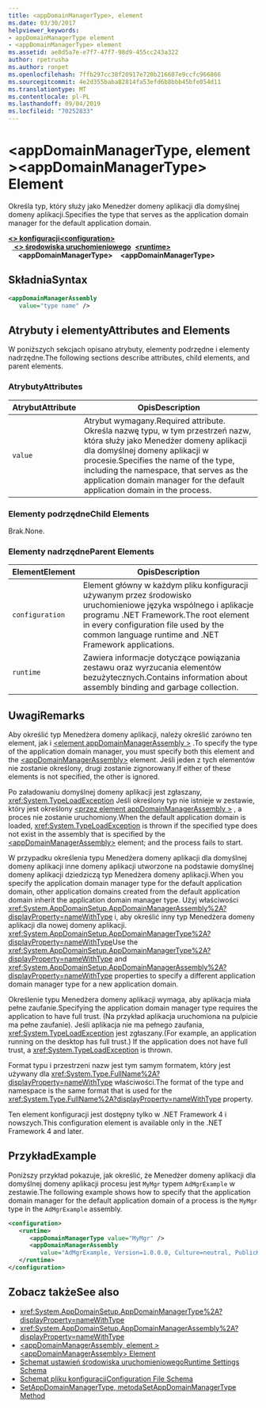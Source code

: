 ```yaml
---
title: <appDomainManagerType>, element
ms.date: 03/30/2017
helpviewer_keywords:
- appDomainManagerType element
- <appDomainManagerType> element
ms.assetid: ae8d5a7e-e7f7-47f7-98d9-455cc243a322
author: rpetrusha
ms.author: ronpet
ms.openlocfilehash: 7ffb297cc38f20917e720b216607e9ccfc966866
ms.sourcegitcommit: 4e2d355baba82814fa53efd6b8bbb45bfe054d11
ms.translationtype: MT
ms.contentlocale: pl-PL
ms.lasthandoff: 09/04/2019
ms.locfileid: "70252833"
---
```

# <a name="appdomainmanagertype-element"></a><span data-ttu-id="c38fa-102">\<appDomainManagerType, element ></span><span class="sxs-lookup"><span data-stu-id="c38fa-102">\<appDomainManagerType> Element</span></span>
<span data-ttu-id="c38fa-103">Określa typ, który służy jako Menedżer domeny aplikacji dla domyślnej domeny aplikacji.</span><span class="sxs-lookup"><span data-stu-id="c38fa-103">Specifies the type that serves as the application domain manager for the default application domain.</span></span>  
  
<span data-ttu-id="c38fa-104">[ **\<> konfiguracji**](../configuration-element.md)</span><span class="sxs-lookup"><span data-stu-id="c38fa-104">[**\<configuration>**](../configuration-element.md)</span></span>\
<span data-ttu-id="c38fa-105">&nbsp;&nbsp;[ **\<> środowiska uruchomieniowego**](runtime-element.md)</span><span class="sxs-lookup"><span data-stu-id="c38fa-105">&nbsp;&nbsp;[**\<runtime>**](runtime-element.md)</span></span>\
<span data-ttu-id="c38fa-106">&nbsp;&nbsp;&nbsp;&nbsp; **\<appDomainManagerType>**</span><span class="sxs-lookup"><span data-stu-id="c38fa-106">&nbsp;&nbsp;&nbsp;&nbsp;**\<appDomainManagerType>**</span></span>  
  
## <a name="syntax"></a><span data-ttu-id="c38fa-107">Składnia</span><span class="sxs-lookup"><span data-stu-id="c38fa-107">Syntax</span></span>  
  
```xml  
<appDomainManagerAssembly   
   value="type name" />  
```  
  
## <a name="attributes-and-elements"></a><span data-ttu-id="c38fa-108">Atrybuty i elementy</span><span class="sxs-lookup"><span data-stu-id="c38fa-108">Attributes and Elements</span></span>  
 <span data-ttu-id="c38fa-109">W poniższych sekcjach opisano atrybuty, elementy podrzędne i elementy nadrzędne.</span><span class="sxs-lookup"><span data-stu-id="c38fa-109">The following sections describe attributes, child elements, and parent elements.</span></span>  
  
### <a name="attributes"></a><span data-ttu-id="c38fa-110">Atrybuty</span><span class="sxs-lookup"><span data-stu-id="c38fa-110">Attributes</span></span>  
  
|<span data-ttu-id="c38fa-111">Atrybut</span><span class="sxs-lookup"><span data-stu-id="c38fa-111">Attribute</span></span>|<span data-ttu-id="c38fa-112">Opis</span><span class="sxs-lookup"><span data-stu-id="c38fa-112">Description</span></span>|  
|---------------|-----------------|  
|`value`|<span data-ttu-id="c38fa-113">Atrybut wymagany.</span><span class="sxs-lookup"><span data-stu-id="c38fa-113">Required attribute.</span></span> <span data-ttu-id="c38fa-114">Określa nazwę typu, w tym przestrzeń nazw, która służy jako Menedżer domeny aplikacji dla domyślnej domeny aplikacji w procesie.</span><span class="sxs-lookup"><span data-stu-id="c38fa-114">Specifies the name of the type, including the namespace, that serves as the application domain manager for the default application domain in the process.</span></span>|  
  
### <a name="child-elements"></a><span data-ttu-id="c38fa-115">Elementy podrzędne</span><span class="sxs-lookup"><span data-stu-id="c38fa-115">Child Elements</span></span>  
 <span data-ttu-id="c38fa-116">Brak.</span><span class="sxs-lookup"><span data-stu-id="c38fa-116">None.</span></span>  
  
### <a name="parent-elements"></a><span data-ttu-id="c38fa-117">Elementy nadrzędne</span><span class="sxs-lookup"><span data-stu-id="c38fa-117">Parent Elements</span></span>  
  
|<span data-ttu-id="c38fa-118">Element</span><span class="sxs-lookup"><span data-stu-id="c38fa-118">Element</span></span>|<span data-ttu-id="c38fa-119">Opis</span><span class="sxs-lookup"><span data-stu-id="c38fa-119">Description</span></span>|  
|-------------|-----------------|  
|`configuration`|<span data-ttu-id="c38fa-120">Element główny w każdym pliku konfiguracji używanym przez środowisko uruchomieniowe języka wspólnego i aplikacje programu .NET Framework.</span><span class="sxs-lookup"><span data-stu-id="c38fa-120">The root element in every configuration file used by the common language runtime and .NET Framework applications.</span></span>|  
|`runtime`|<span data-ttu-id="c38fa-121">Zawiera informacje dotyczące powiązania zestawu oraz wyrzucania elementów bezużytecznych.</span><span class="sxs-lookup"><span data-stu-id="c38fa-121">Contains information about assembly binding and garbage collection.</span></span>|  
  
## <a name="remarks"></a><span data-ttu-id="c38fa-122">Uwagi</span><span class="sxs-lookup"><span data-stu-id="c38fa-122">Remarks</span></span>  
 <span data-ttu-id="c38fa-123">Aby określić typ Menedżera domeny aplikacji, należy określić zarówno ten element, jak i [ \<element appDomainManagerAssembly >](appdomainmanagerassembly-element.md) .</span><span class="sxs-lookup"><span data-stu-id="c38fa-123">To specify the type of the application domain manager, you must specify both this element and the [\<appDomainManagerAssembly>](appdomainmanagerassembly-element.md) element.</span></span> <span data-ttu-id="c38fa-124">Jeśli jeden z tych elementów nie zostanie określony, drugi zostanie zignorowany.</span><span class="sxs-lookup"><span data-stu-id="c38fa-124">If either of these elements is not specified, the other is ignored.</span></span>  
  
 <span data-ttu-id="c38fa-125">Po załadowaniu domyślnej domeny aplikacji jest zgłaszany, <xref:System.TypeLoadException> Jeśli określony typ nie istnieje w zestawie, który jest określony [ \<przez element appDomainManagerAssembly >](appdomainmanagerassembly-element.md) , a proces nie zostanie uruchomiony.</span><span class="sxs-lookup"><span data-stu-id="c38fa-125">When the default application domain is loaded, <xref:System.TypeLoadException> is thrown if the specified type does not exist in the assembly that is specified by the [\<appDomainManagerAssembly>](appdomainmanagerassembly-element.md) element; and the process fails to start.</span></span>  
  
 <span data-ttu-id="c38fa-126">W przypadku określenia typu Menedżera domeny aplikacji dla domyślnej domeny aplikacji inne domeny aplikacji utworzone na podstawie domyślnej domeny aplikacji dziedziczą typ Menedżera domeny aplikacji.</span><span class="sxs-lookup"><span data-stu-id="c38fa-126">When you specify the application domain manager type for the default application domain, other application domains created from the default application domain inherit the application domain manager type.</span></span> <span data-ttu-id="c38fa-127">Użyj właściwości <xref:System.AppDomainSetup.AppDomainManagerAssembly%2A?displayProperty=nameWithType> i, aby określić inny typ Menedżera domeny aplikacji dla nowej domeny aplikacji. <xref:System.AppDomainSetup.AppDomainManagerType%2A?displayProperty=nameWithType></span><span class="sxs-lookup"><span data-stu-id="c38fa-127">Use the <xref:System.AppDomainSetup.AppDomainManagerType%2A?displayProperty=nameWithType> and <xref:System.AppDomainSetup.AppDomainManagerAssembly%2A?displayProperty=nameWithType> properties to specify a different application domain manager type for a new application domain.</span></span>  
  
 <span data-ttu-id="c38fa-128">Określenie typu Menedżera domeny aplikacji wymaga, aby aplikacja miała pełne zaufanie.</span><span class="sxs-lookup"><span data-stu-id="c38fa-128">Specifying the application domain manager type requires the application to have full trust.</span></span> <span data-ttu-id="c38fa-129">(Na przykład aplikacja uruchomiona na pulpicie ma pełne zaufanie). Jeśli aplikacja nie ma pełnego zaufania, <xref:System.TypeLoadException> jest zgłaszany.</span><span class="sxs-lookup"><span data-stu-id="c38fa-129">(For example, an application running on the desktop has full trust.) If the application does not have full trust, a <xref:System.TypeLoadException> is thrown.</span></span>  
  
 <span data-ttu-id="c38fa-130">Format typu i przestrzeni nazw jest tym samym formatem, który jest używany dla <xref:System.Type.FullName%2A?displayProperty=nameWithType> właściwości.</span><span class="sxs-lookup"><span data-stu-id="c38fa-130">The format of the type and namespace is the same format that is used for the <xref:System.Type.FullName%2A?displayProperty=nameWithType> property.</span></span>  
  
 <span data-ttu-id="c38fa-131">Ten element konfiguracji jest dostępny tylko w .NET Framework 4 i nowszych.</span><span class="sxs-lookup"><span data-stu-id="c38fa-131">This configuration element is available only in the .NET Framework 4 and later.</span></span>  
  
## <a name="example"></a><span data-ttu-id="c38fa-132">Przykład</span><span class="sxs-lookup"><span data-stu-id="c38fa-132">Example</span></span>  
 <span data-ttu-id="c38fa-133">Poniższy przykład pokazuje, jak określić, że Menedżer domeny aplikacji dla domyślnej domeny aplikacji procesu jest `MyMgr` typem `AdMgrExample` w zestawie.</span><span class="sxs-lookup"><span data-stu-id="c38fa-133">The following example shows how to specify that the application domain manager for the default application domain of a process is the `MyMgr` type in the `AdMgrExample` assembly.</span></span>  
  
```xml  
<configuration>  
   <runtime>  
      <appDomainManagerType value="MyMgr" />  
      <appDomainManagerAssembly   
         value="AdMgrExample, Version=1.0.0.0, Culture=neutral, PublicKeyToken=6856bccf150f00b3" />  
   </runtime>  
</configuration>  
```  
  
## <a name="see-also"></a><span data-ttu-id="c38fa-134">Zobacz także</span><span class="sxs-lookup"><span data-stu-id="c38fa-134">See also</span></span>

- <xref:System.AppDomainSetup.AppDomainManagerType%2A?displayProperty=nameWithType>
- <xref:System.AppDomainSetup.AppDomainManagerAssembly%2A?displayProperty=nameWithType>
- [<span data-ttu-id="c38fa-135">\<appDomainManagerAssembly, element ></span><span class="sxs-lookup"><span data-stu-id="c38fa-135">\<appDomainManagerAssembly> Element</span></span>](appdomainmanagerassembly-element.md)
- [<span data-ttu-id="c38fa-136">Schemat ustawień środowiska uruchomieniowego</span><span class="sxs-lookup"><span data-stu-id="c38fa-136">Runtime Settings Schema</span></span>](index.md)
- [<span data-ttu-id="c38fa-137">Schemat pliku konfiguracji</span><span class="sxs-lookup"><span data-stu-id="c38fa-137">Configuration File Schema</span></span>](../index.md)
- [<span data-ttu-id="c38fa-138">SetAppDomainManagerType, metoda</span><span class="sxs-lookup"><span data-stu-id="c38fa-138">SetAppDomainManagerType Method</span></span>](../../../unmanaged-api/hosting/iclrcontrol-setappdomainmanagertype-method.md)
